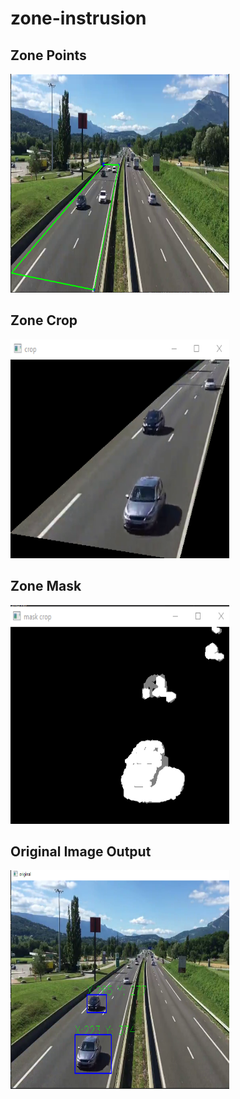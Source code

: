 # zone-instrusion
<h2>Zone Points</h2>
<img width="350" height="350" src="https://github.com/ViniciusTC-git/zone-instrusion/blob/master/images/zone.png">
<br>

<h2>Zone Crop</h2>
<img width="350" height="350" src="https://github.com/ViniciusTC-git/zone-instrusion/blob/master/images/crop_zone.png">
<br>

<h2>Zone Mask</h2>
<img width="350" height="350" src="https://github.com/ViniciusTC-git/zone-instrusion/blob/master/images/mask_zone.png">
<br>

<h2>Original Image Output</h2>
<img width="350" height="350" src="https://github.com/ViniciusTC-git/zone-instrusion/blob/master/images/output.png">
<br>
